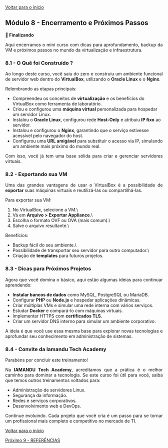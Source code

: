 [Voltar para o início](./README.md)

## Módulo 8 - Encerramento e Próximos Passos

**🎯 Finalizando**

<p align="justify">Aqui encerramos o mini curso com dicas para aprofundamento, backup da VM e próximos passos no mundo da virtualização e infraestrutura.</p>

### 8.1 - O Quê foi Construído ?

<p align="justify">Ao longo deste curso, você saiu do zero e construiu um ambiente funcional de servidor web dentro do <strong>VirtualBox</strong>, utilizando o <strong>Oracle Linux</strong> e o <strong>Nginx</strong>.</p>

Relembrando as etapas principais:

-   Compreendeu os conceitos de **virtualização** e os benefícios do VirtualBox como ferramenta de laboratório.
-   Criou e configurou uma **máquina virtual** personalizada para hospedar um servidor Linux.
-   Instalou o **Oracle Linux**, configurou rede **Host-Only** e atribuiu **IP fixo** ao servidor.
-   Instalou e configurou o **Nginx**, garantindo que o serviço estivesse acessível pelo navegador do host.
-   Configurou uma **URL amigável** para substituir o acesso via IP, simulando um ambiente mais próximo do mundo real.

<p align="justify">Com isso, você já tem uma base sólida para criar e gerenciar servidores virtuais.</p>

### 8.2 - Exportando sua VM

<p align="justify">Uma das grandes vantagens de usar o VirtualBox é a possibilidade de <strong>exportar</strong> suas máquinas virtuais e reutilizá-las ou compartilhá-las.</p>

Para exportar sua VM:

1.  No VirtualBox, selecione a VM.\
2.  Vá em **Arquivo \> Exportar Appliance**.\
3.  Escolha o formato OVF ou OVA (mais comum).\
4.  Salve o arquivo resultante.\

Benefícios:

-   Backup fácil do seu ambiente.\
-   Possibilidade de transportar seu servidor para outro computador.\
-   Criação de **templates** para futuros projetos.

### 8.3 - Dicas para Próximos Projetos

<p align="justify">Agora que você domina o básico, aqui estão algumas ideias para continuar aprendendo:</p>

-   **Instalar bancos de dados** como MySQL, PostgreSQL ou MariaDB.
-   Configurar **PHP** ou **Node.js** e hospedar aplicações dinâmicas.
-   Criar múltiplas VMs e simular uma rede interna com vários serviços.
-   Estudar **Docker** e compará-lo com máquinas virtuais.
-   Implementar HTTPS com **certificados TLS**.
-   Criar um servidor DNS interno para simular um ambiente corporativo.

<p align="justify">A ideia é que você use essa mesma base para explorar novas tecnologias e aprofundar seu conhecimento em administração de sistemas.</p>

### 8.4 - Convite da Iamandu Tech Academy

Parabéns por concluir este treinamento!
<p align="justify">Na <strong>IAMANDU Tech Academy</strong>, acreditamos que a prática é o melhor caminho para dominar a tecnologia. Se este curso foi útil para você, saiba que temos outros treinamentos voltados para:</p>

-   Administração de servidores Linux.
-   Segurança da informação.
-   Redes e serviços corporativos.
-   Desenvolvimento web e DevOps.

<p align="justify">Continue evoluindo. Cada projeto que você cria é um passo para se tornar um profissional mais completo e competitivo no mercado de TI.</p>

[Voltar para o início](./README.md)

[Próximo 9 - REFERÊNCIAS](./modulo_9.md)
